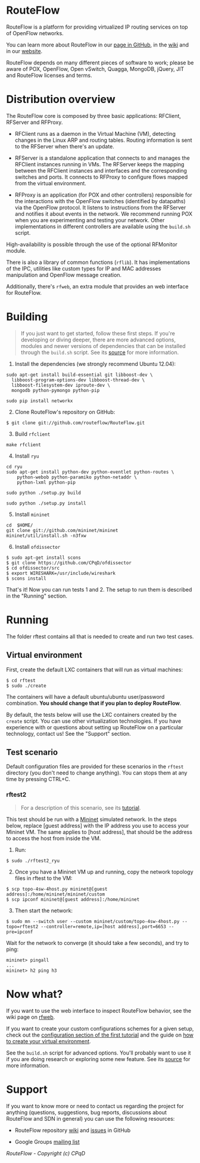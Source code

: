 # RouteFlow
RouteFlow is a platform for providing virtualized IP routing services on top of 
OpenFlow networks.

You can learn more about RouteFlow in our
[page in GitHub](http://routeflow.github.io/RouteFlow/), in the
[wiki](https://github.com/routeflow/RouteFlow/wiki) and in our 
[website](https://sites.google.com/site/routeflow/).

RouteFlow depends on many different pieces of software to work; please be aware 
of POX, OpenFlow, Open vSwitch, Quagga, MongoDB, jQuery, JIT and RouteFlow 
licenses and terms.

# Distribution overview
The RouteFlow core is composed by three basic applications: RFClient, RFServer 
and RFProxy.

* RFClient runs as a daemon in the Virtual Machine (VM), detecting changes in 
the Linux ARP and routing tables. Routing information is sent to the RFServer 
when there's an update.

* RFServer is a standalone application that connects to and manages the 
RFClient instances running in VMs. The RFServer keeps the mapping between the 
RFClient instances and interfaces and the corresponding switches and ports. It 
connects to RFProxy to configure flows mapped from the virtual environment.

* RFProxy is an application (for POX and other controllers) responsible for the 
interactions with the OpenFlow switches (identified by datapaths) via the 
OpenFlow protocol. It listens to instructions from the RFServer and notifies it 
about events in the network. We recommend running POX when you are 
experimenting and testing your network. Other implementations in different 
controllers are available using the `build.sh` script.

High-availability is possible through the use of the optional RFMonitor module.

There is also a library of common functions (`rflib`). It has implementations 
of the IPC, utilities like custom types for IP and MAC addresses manipulation 
and OpenFlow message creation.

Additionally, there's `rfweb`, an extra module that provides an web interface 
for RouteFlow.


# Building

> If you just want to get started, follow these first steps. If you're 
> developing or diving deeper, there are more advanced options, modules and 
> newer versions of dependencies that can be installed through the `build.sh` 
> script. See its 
> [source](https://github.com/routeflow/RouteFlow/blob/master/build.sh) for 
> more information.

1. Install the dependencies (we strongly recommend Ubuntu 12.04):
```
sudo apt-get install build-essential git libboost-dev \
  libboost-program-options-dev libboost-thread-dev \
  libboost-filesystem-dev iproute-dev \
  mongodb python-pymongo python-pip
```
```
sudo pip install networkx
```

2. Clone RouteFlow's repository on GitHub:
```
$ git clone git://github.com/routeflow/RouteFlow.git
```

3. Build `rfclient`
```
make rfclient
```

4. Install `ryu`
```
cd ryu
sudo apt-get install python-dev python-eventlet python-routes \
    python-webob python-paramiko python-netaddr \
    python-lxml python-pip

sudo python ./setup.py build

sudo python ./setup.py install 
```

5. Install `mininet`
```
cd  $HOME/
git clone git://github.com/mininet/mininet
mininet/util/install.sh -n3fxw
```

6. Install `ofdissector`
```
$ sudo apt-get install scons
$ git clone https://github.com/CPqD/ofdissector
$ cd ofdissector/src
$ export WIRESHARK=/usr/include/wireshark
$ scons install
```


That's it! Now you can run tests 1 and 2. The setup to run them is described in 
the "Running" section.


# Running
The folder rftest contains all that is needed to create and run two test cases.

## Virtual environment
First, create the default LXC containers that will run as virtual machines:
```
$ cd rftest
$ sudo ./create
```
The containers will have a default ubuntu/ubuntu user/password combination. 
**You should change that if you plan to deploy RouteFlow**.

By default, the tests below will use the LXC containers created  by the 
`create` script. You can use other virtualization technologies. If you have 
experience with or questions about setting up RouteFlow on a particular 
technology, contact us! See the "Support" section.


## Test scenario

Default configuration files are provided for these scenarios in the `rftest` 
directory (you don't need to change anything).
You can stops them at any time by pressing CTRL+C.

### rftest2

> For a description of this scenario, see its 
> [tutorial](https://github.com/routeflow/RouteFlow/wiki/Tutorial-2:-rftest2).

This test should be run with a [Mininet](http://mininet.org/) simulated 
network.
In the steps below, replace [guest address] with the IP address you use to 
access your Mininet VM.
The same applies to [host address], that should be the address to access the 
host from inside the VM.

1. Run:
```
$ sudo ./rftest2_ryu
```

2. Once you have a Mininet VM up and running, copy the network topology files 
in rftest to the VM:
```
$ scp topo-4sw-4host.py mininet@[guest address]:/home/mininet/mininet/custom
$ scp ipconf mininet@[guest address]:/home/mininet
```

3. Then start the network:
```
$ sudo mn --switch user --custom mininet/custom/topo-4sw-4host.py --topo=rftest2 --controller=remote,ip=[host address],port=6653 --pre=ipconf
```

Wait for the network to converge (it should take a few seconds), and try to 
ping:
```
mininet> pingall
...
mininet> h2 ping h3
```


# Now what?
If you want to use the web interface to inspect RouteFlow behavior, see the 
wiki page on 
[rfweb](https://github.com/routeflow/RouteFlow/wiki/The-web-interface).

If you want to create your custom configurations schemes for a given setup, 
check out the 
[configuration section of the first tutorial](https://github.com/routeflow/RouteFlow/wiki/Tutorial-1:-rftest1#configuration-file) 
and the guide on 
[how to create your virtual environment](https://github.com/routeflow/RouteFlow/wiki/Virtual-environment-creation).

See the `build.sh` script for advanced options. You'll probably want to use it 
if you are doing research or exploring some new feature. See its 
[source](https://github.com/routeflow/RouteFlow/blob/master/build.sh) for more 
information.


# Support
If you want to know more or need to contact us regarding the project for 
anything (questions, suggestions, bug reports, discussions about RouteFlow and 
SDN in general) you can use the following resources:
* RouteFlow repository [wiki](https://github.com/routeflow/RouteFlow/wiki) and 
[issues](https://github.com/routeflow/RouteFlow/issues) in GitHub

* Google Groups 
[mailing list](http://groups.google.com/group/routeflow-discuss?hl=en_US)


_RouteFlow - Copyright (c) CPqD_
